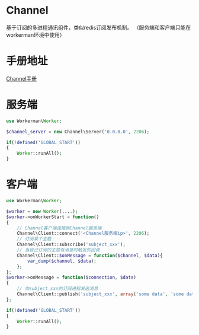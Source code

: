 # Channel
基于订阅的多进程通讯组件，类似redis订阅发布机制。
（服务端和客户端只能在workerman环境中使用）

# 手册地址
[Channel手册](http://doc3.workerman.net/component/channel.html)

# 服务端
```php
use Workerman\Worker;

$channel_server = new Channel\Server('0.0.0.0', 2206);

if(!defined('GLOBAL_START'))
{
    Worker::runAll();
}
```

# 客户端
```php
use Workerman\Worker;

$worker = new Worker(....);
$worker->onWorkerStart = function()
{
    // Channel客户端连接到Channel服务端
    Channel\Client::connect('<Channel服务端ip>', 2206);
    // 订阅某个主题
    Channel\Client::subscribe('subject_xxx');
    // 当自己订阅的主题有消息时触发的回调
    Channel\Client::$onMessage = function($channel, $data){
        var_dump($channel, $data);
    };
};
$worker->onMessage = function($connection, $data)
{
    // 向subject_xxx的订阅进程发送消息
    Channel\Client::publish('subject_xxx', array('some data', 'some data'));
};

if(!defined('GLOBAL_START'))
{
    Worker::runAll();
}
````
